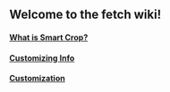 ## Welcome to the fetch wiki!

#### [What is Smart Crop?](https://github.com/dylanaraps/fetch/wiki/What-is-Smart-Crop%3F)

#### [Customizing Info](https://github.com/dylanaraps/fetch/wiki/Customizing-Info)

#### [Customization](https://github.com/dylanaraps/fetch/wiki/Customization)